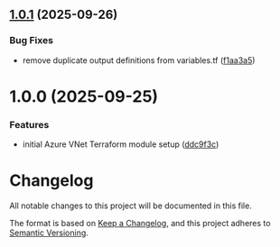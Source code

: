 ## [1.0.1](https://github.com/pat-nel87/hcp_module_reg_demo/compare/v1.0.0...v1.0.1) (2025-09-26)


### Bug Fixes

* remove duplicate output definitions from variables.tf ([f1aa3a5](https://github.com/pat-nel87/hcp_module_reg_demo/commit/f1aa3a52ef53c3fd2e9c67931d6d147e2c05ece0))

# 1.0.0 (2025-09-25)


### Features

* initial Azure VNet Terraform module setup ([ddc9f3c](https://github.com/pat-nel87/hcp_module_reg_demo/commit/ddc9f3c6959a1c97d74e5df9336a882c39f9e656))

# Changelog

All notable changes to this project will be documented in this file.

The format is based on [Keep a Changelog](https://keepachangelog.com/en/1.0.0/),
and this project adheres to [Semantic Versioning](https://semver.org/spec/v2.0.0.html).
